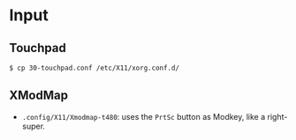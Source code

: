 # Input

## Touchpad

```sh
$ cp 30-touchpad.conf /etc/X11/xorg.conf.d/
```

## XModMap

- `.config/X11/Xmodmap-t480`: uses the `PrtSc` button as Modkey, like a right-super.

